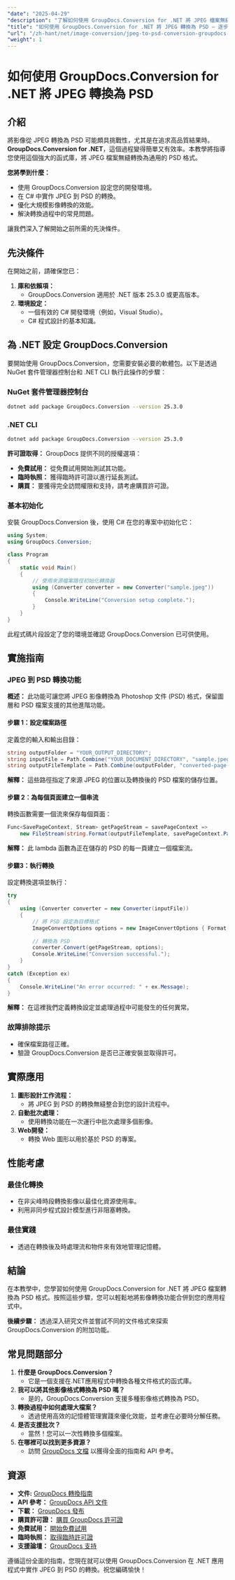 ```yaml
---
"date": "2025-04-29"
"description": "了解如何使用 GroupDocs.Conversion for .NET 將 JPEG 檔案無縫轉換為 PSD 格式。遵循這份全面的指南，即可獲得高品質的結果。"
"title": "如何使用 GroupDocs.Conversion for .NET 將 JPEG 轉換為 PSD — 逐步指南"
"url": "/zh-hant/net/image-conversion/jpeg-to-psd-conversion-groupdocs-net/"
"weight": 1
---
```


# 如何使用 GroupDocs.Conversion for .NET 將 JPEG 轉換為 PSD

## 介紹

將影像從 JPEG 轉換為 PSD 可能頗具挑戰性，尤其是在追求高品質結果時。 **GroupDocs.Conversion for .NET**，這個過程變得簡單又有效率。本教學將指導您使用這個強大的函式庫，將 JPEG 檔案無縫轉換為通用的 PSD 格式。

**您將學到什麼：**
- 使用 GroupDocs.Conversion 設定您的開發環境。
- 在 C# 中實作 JPEG 到 PSD 的轉換。
- 優化大規模影像轉換的效能。
- 解決轉換過程中的常見問題。

讓我們深入了解開始之前所需的先決條件。

## 先決條件

在開始之前，請確保您已：

1. **庫和依賴項：**
   - GroupDocs.Conversion 適用於 .NET 版本 25.3.0 或更高版本。
2. **環境設定：**
   - 一個有效的 C# 開發環境（例如，Visual Studio）。
   - C# 程式設計的基本知識。

## 為 .NET 設定 GroupDocs.Conversion

要開始使用 GroupDocs.Conversion，您需要安裝必要的軟體包。以下是透過 NuGet 套件管理器控制台和 .NET CLI 執行此操作的步驟：

### NuGet 套件管理器控制台
```bash
dotnet add package GroupDocs.Conversion --version 25.3.0
```

### .NET CLI
```bash
dotnet add package GroupDocs.Conversion --version 25.3.0
```

**許可證取得：**
GroupDocs 提供不同的授權選項：
- **免費試用：** 從免費試用開始測試其功能。
- **臨時執照：** 獲得臨時許可證以進行延長測試。
- **購買：** 要獲得完全訪問權限和支持，請考慮購買許可證。

### 基本初始化

安裝 GroupDocs.Conversion 後，使用 C# 在您的專案中初始化它：

```csharp
using System;
using GroupDocs.Conversion;

class Program
{
    static void Main()
    {
        // 使用來源檔案路徑初始化轉換器
        using (Converter converter = new Converter("sample.jpeg"))
        {
            Console.WriteLine("Conversion setup complete.");
        }
    }
}
```

此程式碼片段設定了您的環境並確認 GroupDocs.Conversion 已可供使用。

## 實施指南

### JPEG 到 PSD 轉換功能

**概述：** 此功能可讓您將 JPEG 影像轉換為 Photoshop 文件 (PSD) 格式，保留圖層和 PSD 檔案支援的其他進階功能。

#### 步驟 1：設定檔案路徑
定義您的輸入和輸出目錄：

```csharp
string outputFolder = "YOUR_OUTPUT_DIRECTORY";
string inputFile = Path.Combine("YOUR_DOCUMENT_DIRECTORY", "sample.jpeg");
string outputFileTemplate = Path.Combine(outputFolder, "converted-page-{0}.psd");
```

**解釋：** 這些路徑指定了來源 JPEG 的位置以及轉換後的 PSD 檔案的儲存位置。

#### 步驟 2：為每個頁面建立一個串流
轉換函數需要一個流來保存每個頁面：

```csharp
Func<SavePageContext, Stream> getPageStream = savePageContext => 
    new FileStream(string.Format(outputFileTemplate, savePageContext.Page), FileMode.Create);
```

**解釋：** 此 lambda 函數為正在儲存的 PSD 的每一頁建立一個檔案流。

#### 步驟3：執行轉換
設定轉換選項並執行：

```csharp
try
{
    using (Converter converter = new Converter(inputFile))
    {
        // 將 PSD 設定為目標格式
        ImageConvertOptions options = new ImageConvertOptions { Format = ImageFileType.Psd };
        
        // 轉換為 PSD
        converter.Convert(getPageStream, options);
        Console.WriteLine("Conversion successful.");
    }
}
catch (Exception ex)
{
    Console.WriteLine("An error occurred: " + ex.Message);
}
```

**解釋：** 在這裡我們定義轉換設定並處理過程中可能發生的任何異常。

### 故障排除提示
- 確保檔案路徑正確。
- 驗證 GroupDocs.Conversion 是否已正確安裝並取得許可。

## 實際應用

1. **圖形設計工作流程：**
   - 將 JPEG 到 PSD 的轉換無縫整合到您的設計流程中。
2. **自動批次處理：**
   - 使用轉換功能在一次運行中批次處理多個影像。
3. **Web開發：**
   - 轉換 Web 圖形以用於基於 PSD 的專案。

## 性能考慮

### 最佳化轉換
- 在非尖峰時段轉換影像以最佳化資源使用率。
- 利用非同步程式設計模型進行非阻塞轉換。

### 最佳實踐
- 透過在轉換後及時處理流和物件來有效地管理記憶體。

## 結論

在本教學中，您學習如何使用 GroupDocs.Conversion for .NET 將 JPEG 檔案轉換為 PSD 格式。按照這些步驟，您可以輕鬆地將影像轉換功能合併到您的應用程式中。

**後續步驟：**
透過深入研究文件並嘗試不同的文件格式來探索 GroupDocs.Conversion 的附加功能。

## 常見問題部分

1. **什麼是 GroupDocs.Conversion？**
   - 它是一個支援在.NET應用程式中轉換各種文件格式的函式庫。
2. **我可以將其他影像格式轉換為 PSD 嗎？**
   - 是的，GroupDocs.Conversion 支援多種影像格式轉換為 PSD。
3. **轉換過程中如何處理大檔案？**
   - 透過使用高效的記憶體管理實踐來優化效能，並考慮在必要時分解任務。
4. **是否支援批次？**
   - 當然！您可以一次性轉換多個檔案。
5. **在哪裡可以找到更多資源？**
   - 訪問 [GroupDocs 文檔](https://docs.groupdocs.com/conversion/net/) 以獲得全面的指南和 API 參考。

## 資源
- **文件:** [GroupDocs 轉換指南](https://docs.groupdocs.com/conversion/net/)
- **API 參考：** [GroupDocs API 文件](https://reference.groupdocs.com/conversion/net/)
- **下載：** [GroupDocs 發布](https://releases.groupdocs.com/conversion/net/)
- **購買許可證：** [購買 GroupDocs 許可證](https://purchase.groupdocs.com/buy)
- **免費試用：** [開始免費試用](https://releases.groupdocs.com/conversion/net/)
- **臨時執照：** [取得臨時許可證](https://purchase.groupdocs.com/temporary-license/)
- **支援論壇：** [GroupDocs 支持](https://forum.groupdocs.com/c/conversion/10)

遵循這份全面的指南，您現在就可以使用 GroupDocs.Conversion 在 .NET 應用程式中實作 JPEG 到 PSD 的轉換。祝您編碼愉快！